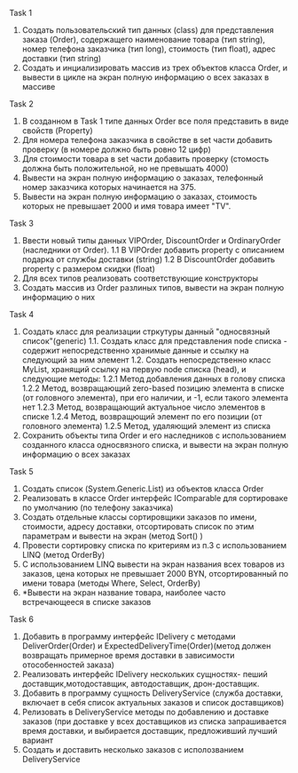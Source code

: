 Task 1
1. Создать пользовательский тип данных (class) для представления заказа (Order), содержащего наименование товара (тип string), номер телефона заказчика (тип long), стоимость (тип float), адрес доставки (тип string)
2. Создать и инциализировать массив из трех объектов класса Order, и вывести в цикле на экран полную информацию о всех заказах в массиве

Task 2
1. В созданном в Task 1 типе данных Order все поля представить в виде свойств (Property)
2. Для номера телефона заказчика в свойстве в set части добавить  проверку (в номере должно быть ровно 12 цифр)
3. Для стоимости товара в set части добавить проверку (стомость должна быть положительной, но не превышать 4000)
4. Вывести на экран полную информацию о заказах, телефонный номер заказчика которых начинается на 375.
5. Вывести на экран полную информацию о заказах, стоимость которых не превышает 2000 и имя товара имеет "TV".

Task 3
1. Ввести новый типы данных VIPOrder, DiscountOrder и OrdinaryOrder (наследники от Order). 
	1.1 В VIPOrder добавить property с описанием  подарка от службы доставки (string)
	1.2 В DiscountOrder добавить property с размером скидки (float) 
2. Для всех типов реализовать соответствующие конструкторы
3. Создать массив из Order разлиных типов, вывести на экран полную информацию о них

Task 4
1. Создать класс для реализации стркутуры данный "односвязный список"(generic)
	1.1. Создать класс для представления node списка - содержит непосредственно хранимые данные и ссылку на следующий за ним элемент
	1.2. Создать непосредственно класс MyList, хранящий ссылку на первую node списка (head), и следующие методы:
		1.2.1 Метод добавления данных в голову списка
		1.2.2 Метод, возвращающий zero-based позицию элемента в списке (от головного элемента), при его наличии, и -1, если такого элемента нет
		1.2.3 Метод, возвращающий актуальное число элементов в списке
		1.2.4 Метод, возвращющий элемент по его позиции (от головного элемента)
		1.2.5 Метод, удаляющий элемент из списка 
2. Сохранить объекты типа Order и его наследников с использованием созданного класса односвязного списка, и вывести на экран полную информацию о всех заказах

Task 5
1. Создать список (System.Generic.List) из объектов класса Order
2. Реализовать в классе Order интерфейс IComparable для сортироваке по умолчанию (по телефону заказчика)
3. Создать отдельные классы сортировщики заказов по имени, стоимости, адресу доставки, отсортировать список по этим параметрам и вывести на экран (метод Sort() )
4. Провести сортировку списка по критериям из п.3 с использованием LINQ (метод OrderBy)
5. С использованием LINQ вывести на экран названия всех товаров из заказов, цена которых не превышает 2000 BYN, отсортированный по имени товара (методы Where, Select, OrderBy)
6. *Вывести на экран название товара, наиболее часто встречающееся в списке заказов

Task 6
1. Добавить в программу интерфейс IDelivery с методами DeliverOrder(Order) и ExpectedDeliveryTime(Order)(метод должен возвращать примерное время доставки в зависимости отособенностей заказа)
2. Реализовать интерфейс IDelivery  нескольких сущностях- пеший доставщик,мотодоставщик, автодоставщик, дрон-доставщик. 
3. Добавить в программу  сущность DeliveryService (служба доставки, включает в себя список актуальных заказов и список доставщиков)
4. Релизовать в DeliveryService методы по добавлению и доставке заказов (при доставке у всех доставщиков из списка запрашивается время доставки, и выбирается доставщик, предложивший лучший вариант
5. Создать и доставить несколько заказов с исполозванием DeliveryService
